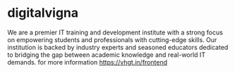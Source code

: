 # digitalvigna
We are a premier IT training and development institute with a strong focus on empowering students and professionals with cutting-edge skills. Our institution is backed by industry experts and seasoned educators dedicated to bridging the gap between academic knowledge and real-world IT demands. for more information https://vhgt.in/frontend
